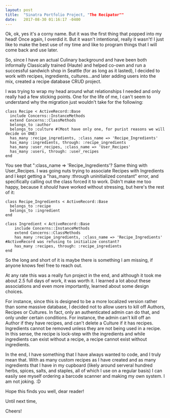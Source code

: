 ```yaml
---
layout: post
title:  "Sinatra Portfolio Project, "The Recipator""
date:   2017-08-30 01:16:17 -0400
---
```



Ok, ok, yes it's a corny name.  But it was the first thing that popped into my head!  Once again, I overdid it. But it wasn't intentional, really it wasn't! I just like to make the best use of my time and like to program things that I will come back and use later.

So, since I have an actual Culinary background and have been both informally Classically trained (Haute) and helped co-own and run a successful sandwich shop in Seattle (for as long as it lasted), I decided to work with recipes, ingredients, cultures...and later adding users into the mix, created a recipe database CRUD project.  

I was trying to wrap my head around what relationships I needed and only really had a few sticking points. One for the life of me, I can't seem to understand why the migration just wouldn't take for the following:

```
class Recipe < ActiveRecord::Base
  include Concerns::InstanceMethods
  extend Concerns::ClassMethods
  belongs_to :author
  belongs_to :culture #(Most have only one, for purist reasons we will decide on ONE)
  has_many :recipe_ingredients, :class_name => 'Recipe_Ingredients'
  has_many :ingredients, through: :recipe_ingredients
  has_many :user_recipes, :class_name => 'User_Recipes'
  has_many :users, through: :user_recipes
end
```

You see that ":class_name => 'Recipe_Ingredients'?  Same thing with User_Recipes.  I was going nuts trying to associate Recipes with Ingredients and I kept getting a "has_many :through uninitialized constant" error, and specifically calling out the class forced it to work. Didn't make me too happy, because it *should* have worked without stressing, but here's the rest of it:

```
class Recipe_Ingredients < ActiveRecord::Base
  belongs_to :recipe
  belongs_to :ingredient
end
```

```
class Ingredient < ActiveRecord::Base
    include Concerns::InstanceMethods
    extend Concerns::ClassMethods
    has_many :recipe_ingredients, :class_name => 'Recipe_Ingredients' #ActiveRecord was refusing to initialize constant?
    has_many :recipes, through: :recipe_ingredients
end

```

So the long and short of it is maybe there is something I am missing, if anyone knows feel free to reach out.  

At any rate this was a really fun project in the end, and although it took me about 2.5 full days of work, it was worth it. I learned a lot about these associations and even more importantly, learned about some design choices.  

For instance, since this is designed to be a more localized version rather than some massive database, I decided not to allow users to kill off Authors, Recipes or Cultures.  In fact, only an authenticated admin can do that, and only under certain conditions. For instance, the admin can't kill off an Author if they have recipes, and can't delete a Culture if it has recipes. Ingredients cannot be removed unless they are not being used in a recipe.  In this sense, the recipe is lock-step with the ingredients and while ingredients can exist without a recipe, a recipe cannot exist without ingredients.

In the end, I have something that I have always wanted to code, and I truly mean that.  With as many custom recipes as I have created and as many ingredients that I have in my cupboard (likely around serveral hundred herbs, spices, salts, and staples, all of which I use on a regular basis) I can easily see myself ordering a barcode scanner and making my own system. I am not joking. :D

Hope this finds you well, dear reader!

Until next time,

Cheers!
